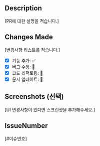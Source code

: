 ## Description

[PR에 대한 설명을 적습니다.]

## Changes Made

[변경사항 리스트를 적습니다.]

- [x] 기능 추가: ✅
- [x] 버그 수정: 🐛
- [x] 코드 리팩토링: 🔧
- [x] 문서 업데이트: 📝

## Screenshots (선택)

[UI 변경사항이 있다면 스크린샷을 추가해주세요.]

## IssueNumber

[#이슈번호]
